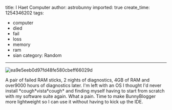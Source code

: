 title: I Haet Computer
author: astrobunny
imported: true
create_time: 1254346202
tags:
- computer
- died
- fail
- loss
- memory
- ram
- sian
category: Random
---
 ![ea9e5eeb0d97fd48fe580cbeff66029d](wp-uploads/2009/10/ea9e5eeb0d97fd48fe580cbeff66029d.thumbnail.jpg)  
  
A pair of failed RAM sticks, 2 nights of diagnostics, 4GB of RAM and over9000 hours of diagnostics later. I'm left with an OS I thought I'd never install \*cough\*vista\*cough\* and finding myself having to start from scratch with my software suite again. What a pain. Time to make BunnyBlogger more lightweight so I can use it without having to kick up the IDE.